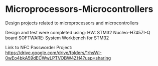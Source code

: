 # Microprocessors-Microcontrollers
Design projects related to microprocessors and microcontrollers

Design and test were completed using:
HW: STM32 Nucleo-H745ZI-Q board
SOFTWARE: System Workbench for STM32

Link to NFC Passworder Project:
https://drive.google.com/drive/folders/1rhsWI-0wEo4bkA59dECWwLPTVOBW4ZH4?usp=sharing
